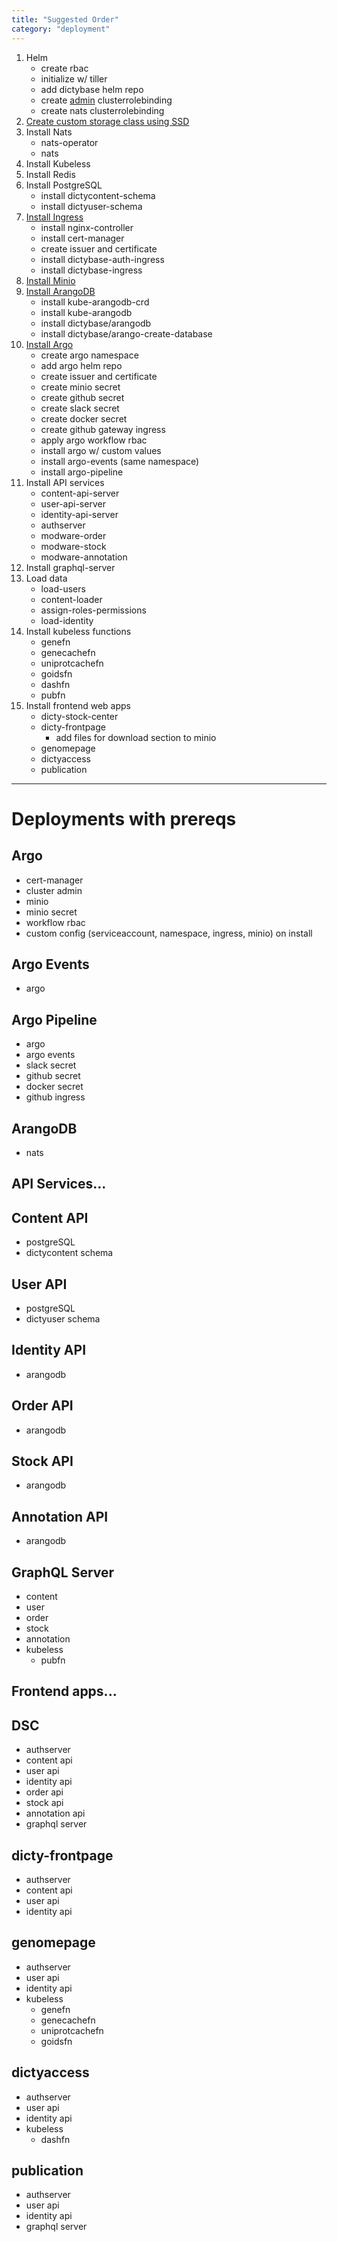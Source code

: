 ```yaml
---
title: "Suggested Order"
category: "deployment"
---
```


1. Helm
   - create rbac
   - initialize w/ tiller
   - add dictybase helm repo
   - create [admin](/admin) clusterrolebinding
   - create nats clusterrolebinding
2. [Create custom storage class using SSD](/storageclass)
3. Install Nats
   - nats-operator
   - nats
4. Install Kubeless
5. Install Redis
6. Install PostgreSQL
   - install dictycontent-schema
   - install dictyuser-schema
7. [Install Ingress](/ingress)
   - install nginx-controller
   - install cert-manager
   - create issuer and certificate
   - install dictybase-auth-ingress
   - install dictybase-ingress
8. [Install Minio](/minio)
9. [Install ArangoDB](/arangodb)
   - install kube-arangodb-crd
   - install kube-arangodb
   - install dictybase/arangodb
   - install dictybase/arango-create-database
10. [Install Argo](/argoevents)
    - create argo namespace
    - add argo helm repo
    - create issuer and certificate
    - create minio secret
    - create github secret
    - create slack secret
    - create docker secret
    - create github gateway ingress
    - apply argo workflow rbac
    - install argo w/ custom values
    - install argo-events (same namespace)
    - install argo-pipeline
11. Install API services
    - content-api-server
    - user-api-server
    - identity-api-server
    - authserver
    - modware-order
    - modware-stock
    - modware-annotation
12. Install graphql-server
13. Load data
    - load-users
    - content-loader
    - assign-roles-permissions
    - load-identity
14. Install kubeless functions
    - genefn
    - genecachefn
    - uniprotcachefn
    - goidsfn
    - dashfn
    - pubfn
15. Install frontend web apps
    - dicty-stock-center
    - dicty-frontpage
      - add files for download section to minio
    - genomepage
    - dictyaccess
    - publication

---

# Deployments with prereqs

## Argo

- cert-manager
- cluster admin
- minio
- minio secret
- workflow rbac
- custom config (serviceaccount, namespace, ingress, minio) on install

## Argo Events

- argo

## Argo Pipeline

- argo
- argo events
- slack secret
- github secret
- docker secret
- github ingress

## ArangoDB

- nats

## API Services...

## Content API

- postgreSQL
- dictycontent schema

## User API

- postgreSQL
- dictyuser schema

## Identity API

- arangodb

## Order API

- arangodb

## Stock API

- arangodb

## Annotation API

- arangodb

## GraphQL Server

- content
- user
- order
- stock
- annotation
- kubeless
  - pubfn

## Frontend apps...

## DSC

- authserver
- content api
- user api
- identity api
- order api
- stock api
- annotation api
- graphql server

## dicty-frontpage

- authserver
- content api
- user api
- identity api

## genomepage

- authserver
- user api
- identity api
- kubeless
  - genefn
  - genecachefn
  - uniprotcachefn
  - goidsfn

## dictyaccess

- authserver
- user api
- identity api
- kubeless
  - dashfn

## publication

- authserver
- user api
- identity api
- graphql server
